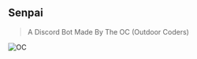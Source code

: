 ## Senpai
> A Discord Bot Made By The OC (Outdoor Coders)
<img src="https://media.discordapp.net/attachments/975116231042543717/975121564855058432/New_Project.png?width=712&height=401" alt="OC">
